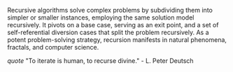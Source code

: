 
Recursive algorithms solve complex problems by subdividing them into simpler or smaller instances, employing the same solution model recursively. It pivots on a base case, serving as an exit point, and a set of self-referential diversion cases that split the problem recursively. As a potent problem-solving strategy, recursion manifests in natural phenomena, fractals, and computer science.

_quote_ "To iterate is human, to recurse divine." - L. Peter Deutsch

